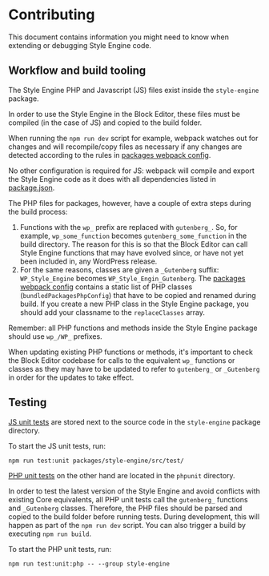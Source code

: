 # Contributing

This document contains information you might need to know when extending or debugging Style Engine code.

## Workflow and build tooling

The Style Engine PHP and Javascript (JS) files exist inside the `style-engine` package. 

In order to use the Style Engine in the Block Editor, these files must be compiled (in the case of JS) and copied to the  build folder.

When running the `npm run dev` script for example, webpack watches out for changes and will recompile/copy files as necessary if any changes are detected according to the rules in  [packages webpack config](https://github.com/WordPress/gutenberg/tree/HEAD/tools/webpack/packages.js).

No other configuration is required for JS: webpack will compile and export the Style Engine code as it does with all dependencies listed in [package.json](https://github.com/WordPress/gutenberg/tree/HEAD/package.json).

The PHP files for packages, however, have a couple of extra steps during the build process:

1. Functions with the `wp_` prefix are replaced with `gutenberg_`. So, for example, `wp_some_function` becomes `gutenberg_some_function` in the build directory. The reason for this is so that the Block Editor can call Style Engine functions that may have evolved since, or have not yet been included in, any WordPress release.
2. For the same reasons, classes are given a `_Gutenberg` suffix: `WP_Style_Engine` becomes `WP_Style_Engin_Gutenberg`. The [packages webpack config](https://github.com/WordPress/gutenberg/tree/HEAD/tools/webpack/packages.js) contains a static list of PHP classes (`bundledPackagesPhpConfig`) that have to be copied and renamed during build. If you create a new PHP class in the Style Engine package, you should add your classname to the `replaceClasses` array.

Remember: all PHP functions and methods inside the Style Engine package should use `wp_/WP_` prefixes. 

When updating existing PHP functions or methods, it's important to check the Block Editor codebase for calls to the equivalent `wp_` functions or classes as they may have to be updated to refer to `gutenberg_` or `_Gutenberg` in order for the updates to take effect.

## Testing

[JS unit tests](https://github.com/WordPress/gutenberg/tree/HEAD/packages/style-engine/src/test) are stored next to the source code in the `style-engine` package directory.

To start the JS unit tests, run:

`npm run test:unit packages/style-engine/src/test/`

[PHP unit tests](https://github.com/WordPress/gutenberg/tree/HEAD/phpunit/style-engine) on the other hand are located in the `phpunit` directory. 

In order to test the latest version of the Style Engine and avoid conflicts with existing Core equivalents, all PHP unit tests call the `gutenberg_` functions and `_Gutenberg` classes. Therefore, the PHP files should be parsed and copied to the build folder before running tests. During development, this will happen as part of the `npm run dev` script. You can also trigger a build by executing `npm run build`.

To start the PHP unit tests, run:

`npm run test:unit:php -- --group style-engine`
